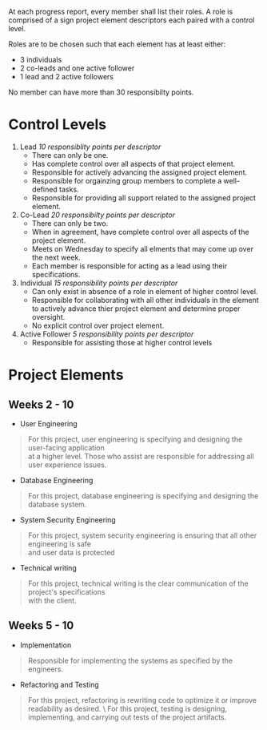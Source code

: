 At each progress report, every member shall list their roles.
A role is comprised of a sign project element descriptors 
each paired with a control level. 

Roles are to be chosen such that each element has at least either:
- 3 individuals
- 2 co-leads and one active follower
- 1 lead and 2 active followers

No member can have more
than 30 responsibilty points.

# Control Levels
1. Lead  *10 responsiblity points per descriptor*
   - There can only be one.
   - Has complete control over all aspects of that project element.
   - Responsible for actively advancing the assigned project element.
   - Responsible for orgainzing group members to complete a well-defined tasks.
   - Responsible for providing all support related to the assigned project element.
2. Co-Lead *20 responsibilty points per descriptor*
   - There can only be two.
   - When in agreement, have complete control over all aspects of the project element.
   - Meets on Wednesday to specify all elments that may come up over the next week.
   - Each member is responsible for acting as a lead using their specifications.
3. Individual *15 responsibility points per descriptor*
   - Can only exist in absence of a role in element of higher control level.
   - Responsible for collaborating with all other individuals in the element
     to actively advance thier project element and determine proper oversight.
   - No explicit control over project element.
4. Active Follower *5 responsibility points per descriptor*
   - Responsible for assisting those at higher control levels

# Project Elements 
## Weeks 2 - 10 
* User Engineering 
> For this project, user engineering is specifying and designing the user-facing application \
> at a higher level.  Those who assist are responsible for addressing all user experience issues. 
* Database Engineering
> For this project, database engineering is specifying and designing the database system.  
* System Security Engineering
> For this project, system security engineering is ensuring that all other engineering is safe \
> and user data is protected 
* Technical writing
> For this project, technical writing is the clear communication of the project's specifications \
> with the client. 
## Weeks 5 - 10
* Implementation
> Responsible for implementing the systems as specified by the engineers.
* Refactoring and Testing
> For this project, refactoring is rewriting  code to optimize it or improve readability as desired. \ 
> For this project, testing is designing, implementing, and carrying out tests of the project artifacts.
